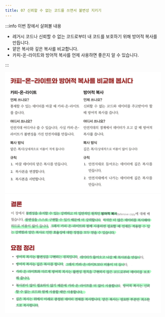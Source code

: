 ```yaml
---
title: 07 신뢰할 수 없는 코드를 쓰면서 불변성 지키기
---
```


:::info 이번 장에서 살펴볼 내용

- 레거시 코드나 신뢰할 수 없는 코드로부터 내 코드를 보호하기 위해 방어적 복사를 만듭니다.
- 얕은 복사와 깊은 복사를 비교합니다.
- 카피-온-라이트와 방어적 복사를 언제 사용하면 좋은지 알 수 있습니다.

:::

![img](./images/7.1.jpeg)
![img](./images/7.2.jpeg)
